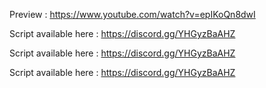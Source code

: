 Preview : https://www.youtube.com/watch?v=epIKoQn8dwI


Script available here : https://discord.gg/YHGyzBaAHZ

Script available here : https://discord.gg/YHGyzBaAHZ

Script available here : https://discord.gg/YHGyzBaAHZ

